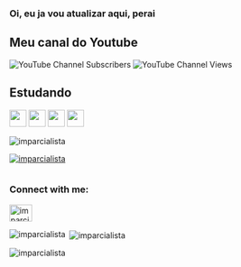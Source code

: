 ### Oi, eu ja vou atualizar aqui, perai


## Meu canal do Youtube
<img alt="YouTube Channel Subscribers" src="https://img.shields.io/youtube/channel/subscribers/UC2vF0_RY5Bqk-tMUJDokHNA?label=Seguidores"> <img alt="YouTube Channel Views" src="https://img.shields.io/youtube/channel/views/UC2vF0_RY5Bqk-tMUJDokHNA?label=Visualiza%C3%A7%C3%B5es">

## Estudando
<img src="https://cdn.jsdelivr.net/gh/devicons/devicon@latest/icons/python/python-original.svg" width="30" height="30"/> <img src="https://cdn.jsdelivr.net/gh/devicons/devicon@latest/icons/css3/css3-original.svg" width="30" height="30"/> <img src="https://cdn.jsdelivr.net/gh/devicons/devicon@latest/icons/html5/html5-original.svg" width="30" height="30"/> <img src="https://cdn.jsdelivr.net/gh/devicons/devicon@latest/icons/javascript/javascript-original.svg" width="30" height="30"/>

<p align="left"> <img src="https://komarev.com/ghpvc/?username=imparcialista&label=Profile%20views&color=0e75b6&style=flat" alt="imparcialista" /> </p>

<p align="left"> <a href="https://github.com/ryo-ma/github-profile-trophy"><img src="https://github-profile-trophy.vercel.app/?username=imparcialista" alt="imparcialista" /></a> </p>

<p align="left"> <a href="https://twitter.com/" target="blank"><img src="https://img.shields.io/twitter/follow/?logo=twitter&style=for-the-badge" alt="" /></a> </p>

<h3 align="left">Connect with me:</h3>
<p align="left">
<a href="https://www.youtube.com/c/imparcialista" target="blank"><img align="center" src="https://raw.githubusercontent.com/rahuldkjain/github-profile-readme-generator/master/src/images/icons/Social/youtube.svg" alt="imparcialista" height="30" width="40" /></a>
</p>

<p><img align="left" src="https://github-readme-stats.vercel.app/api/top-langs?username=imparcialista&show_icons=true&locale=en&layout=compact" alt="imparcialista" /></p>

<p>&nbsp;<img align="center" src="https://github-readme-stats.vercel.app/api?username=imparcialista&show_icons=true&locale=en" alt="imparcialista" /></p>

<p><img align="center" src="https://github-readme-streak-stats.herokuapp.com/?user=imparcialista&" alt="imparcialista" /></p>
